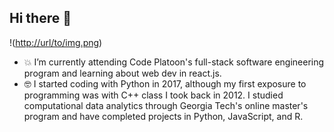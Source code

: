 ## Hi there 👋

!([http://url/to/img.png](https://docs.python.org/3/_static/py.svg))

- 💥 I’m currently attending Code Platoon's full-stack software engineering program and learning about web dev in react.js.
- 🤓 I started coding with Python in 2017, although my first exposure to programming was with C++ class I took back in 2012. I studied computational data analytics through Georgia Tech's online master's program and have completed projects in Python, JavaScript, and R.

<!--
**rkemmey/rkemmey** is a ✨ _special_ ✨ repository because its `README.md` (this file) appears on your GitHub profile.

Here are some ideas to get you started:

- 🔭 I’m currently working on ...
- 🌱 I’m currently learning ...
- 👯 I’m looking to collaborate on ...
- 🤔 I’m looking for help with ...
- 💬 Ask me about ...
- 📫 How to reach me: ...
- 😄 Pronouns: ...
- ⚡ Fun fact: ...
-->
